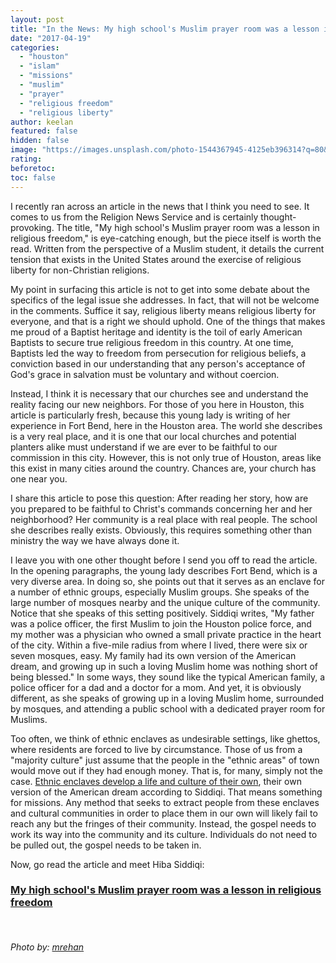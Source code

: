 ```yaml
---
layout: post
title: "In the News: My high school's Muslim prayer room was a lesson in religious freedom"
date: "2017-04-19"
categories: 
  - "houston"
  - "islam"
  - "missions"
  - "muslim"
  - "prayer"
  - "religious freedom"
  - "religious liberty"
author: keelan
featured: false
hidden: false
image: "https://images.unsplash.com/photo-1544367945-4125eb396314?q=80&w=2070&auto=format&fit=crop&ixlib=rb-4.1.0&ixid=M3wxMjA3fDB8MHxwaG90by1wYWdlfHx8fGVufDB8fHx8fA%3D%3D"
rating:
beforetoc:
toc: false
---
```


I recently ran across an article in the news that I think you need to see. It comes to us from the Religion News Service and is certainly thought-provoking. The title, "My high school's Muslim prayer room was a lesson in religious freedom," is eye-catching enough, but the piece itself is worth the read. Written from the perspective of a Muslim student, it details the current tension that exists in the United States around the exercise of religious liberty for non-Christian religions.

My point in surfacing this article is not to get into some debate about the specifics of the legal issue she addresses. In fact, that will not be welcome in the comments. Suffice it say, religious liberty means religious liberty for everyone, and that is a right we should uphold. One of the things that makes me proud of a Baptist heritage and identity is the toil of early American Baptists to secure true religious freedom in this country. At one time, Baptists led the way to freedom from persecution for religious beliefs, a conviction based in our understanding that any person's acceptance of God's grace in salvation must be voluntary and without coercion.

Instead, I think it is necessary that our churches see and understand the reality facing our new neighbors. For those of you here in Houston, this article is particularly fresh, because this young lady is writing of her experience in Fort Bend, here in the Houston area. The world she describes is a very real place, and it is one that our local churches and potential planters alike must understand if we are ever to be faithful to our commission in this city. However, this is not only true of Houston, areas like this exist in many cities around the country. Chances are, your church has one near you.

I share this article to pose this question: After reading her story, how are you prepared to be faithful to Christ's commands concerning her and her neighborhood? Her community is a real place with real people. The school she describes really exists. Obviously, this requires something other than ministry the way we have always done it.

I leave you with one other thought before I send you off to read the article. In the opening paragraphs, the young lady describes Fort Bend, which is a very diverse area. In doing so, she points out that it serves as an enclave for a number of ethnic groups, especially Muslim groups. She speaks of the large number of mosques nearby and the unique culture of the community. Notice that she speaks of this setting positively. Siddiqi writes, "My father was a police officer, the first Muslim to join the Houston police force, and my mother was a physician who owned a small private practice in the heart of the city. Within a five-mile radius from where I lived, there were six or seven mosques, easy. My family had its own version of the American dream, and growing up in such a loving Muslim home was nothing short of being blessed." In some ways, they sound like the typical American family, a police officer for a dad and a doctor for a mom. And yet, it is obviously different, as she speaks of growing up in a loving Muslim home, surrounded by mosques, and attending a public school with a dedicated prayer room for Muslims.

Too often, we think of ethnic enclaves as undesirable settings, like ghettos, where residents are forced to live by circumstance. Those of us from a "majority culture" just assume that the people in the "ethnic areas" of town would move out if they had enough money. That is, for many, simply not the case. [Ethnic enclaves develop a life and culture of their own](http://blog.keelancook.com/2017/02/what-is-an-ethnic-enclave-and-why-should-i-care.html), their own version of the American dream according to Siddiqi. That means something for missions. Any method that seeks to extract people from these enclaves and cultural communities in order to place them in our own will likely fail to reach any but the fringes of their community. Instead, the gospel needs to work its way into the community and its culture. Individuals do not need to be pulled out, the gospel needs to be taken in.

Now, go read the article and meet Hiba Siddiqi:

### [My high school's Muslim prayer room was a lesson in religious freedom](http://religionnews.com/2017/04/17/my-high-schools-muslim-prayer-room-was-a-lesson-in-religious-freedom-commentary/)

 

###### _Photo by: [mrehan](https://www.flickr.com/photos/mrehan00/3455167464)_
